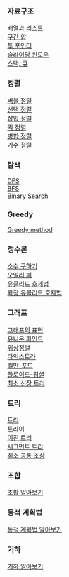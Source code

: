 


### 자료구조

[배열과 리스트](/Coding%20Test/Do%20it%20알고리즘%20코딩%20테스트/3장%20자료구조/1%20-%20배열과%20리스트.md)<br>
[구간 합](/Coding%20Test/Do%20it%20알고리즘%20코딩%20테스트/3장%20자료구조/4%20-%20구간%20합%20이론.md)<br>
[투 포인터](/Coding%20Test/Do%20it%20알고리즘%20코딩%20테스트/3장%20자료구조/8%20-%20투%20포인터.md)<br>
[슬라이딩 윈도우](/Coding%20Test/Do%20it%20알고리즘%20코딩%20테스트/3장%20자료구조/12%20-%20슬라이딩%20윈도우.md)<br>
[스택, 큐](/Coding%20Test/Do%20it%20알고리즘%20코딩%20테스트/3장%20자료구조/15%20-%20스택과%20큐.md)<br>

### 정렬

[버블 정렬](/Coding%20Test/Do%20it%20알고리즘%20코딩%20테스트/4장%20정렬/1.%20%20버블정렬.md)<br>
[선택 정렬](/Coding%20Test/Do%20it%20알고리즘%20코딩%20테스트/4장%20정렬/4.%20선택정렬.md)<br>
[삽입 정렬](/Coding%20Test/Do%20it%20알고리즘%20코딩%20테스트/4장%20정렬/6.%20삽입정렬.md)<br>
[퀵 정렬](/Coding%20Test/Do%20it%20알고리즘%20코딩%20테스트/4장%20정렬/8.%20퀵%20정렬.md)<br>
[병합 정렬](/Coding%20Test/Do%20it%20알고리즘%20코딩%20테스트/4장%20정렬/10.%20병합%20정렬.md)<br>
[기수 정렬](/Coding%20Test/Do%20it%20알고리즘%20코딩%20테스트/4장%20정렬/13.%20기수정렬.md)<br>

### 탐색

[DFS](/Coding%20Test/Do%20it%20알고리즘%20코딩%20테스트/5장%20탐색/1.%20깊이%20우선%20탐색.md)<br>
[BFS](/Coding%20Test/Do%20it%20알고리즘%20코딩%20테스트/5장%20탐색/5.%20너비%20우선%20탐색.md)<br>
[Binary Search](/Coding%20Test/Do%20it%20알고리즘%20코딩%20테스트/5장%20탐색/9.%20이진%20탐색.md)<br>

### Greedy

[Greedy method](/Coding%20Test/Do%20it%20알고리즘%20코딩%20테스트/6장%20그리디/(이론)%20그리디%20알고리즘.md)<br>

### 정수론

[소수 구하기](/Coding%20Test/Do%20it%20알고리즘%20코딩%20테스트/7장%20정수론/(이론)%20소수%20구하기.md)<br>
[오일러 피](/Coding%20Test/Do%20it%20알고리즘%20코딩%20테스트/7장%20정수론/(이론)%20오일러%20피.md)<br>
[유클리드 호제법](/Coding%20Test/Do%20it%20알고리즘%20코딩%20테스트/7장%20정수론/(이론)%20유클리드%20호제법.md)<br>
[확장 유클리드 호제법](/Coding%20Test/Do%20it%20알고리즘%20코딩%20테스트/7장%20정수론/(이론)%20확장%20유클리드%20호제법.md)<br>

### 그래프

[그래프의 표현](/Coding%20Test/Do%20it%20알고리즘%20코딩%20테스트/8장%20그래프/(이론)%20그래프의%20표현.md)<br>
[유니온 파인드](/Coding%20Test/Do%20it%20알고리즘%20코딩%20테스트/8장%20그래프/(이론)%20유니온%20파인드.md)<br>
[위상정렬](/Coding%20Test/Do%20it%20알고리즘%20코딩%20테스트/8장%20그래프/(이론)%20위상정렬.md)<br>
[다익스트라](/Coding%20Test/Do%20it%20알고리즘%20코딩%20테스트/8장%20그래프/(이론)%20다익스트라.md)<br>
[벨만-포드](/Coding%20Test/Do%20it%20알고리즘%20코딩%20테스트/8장%20그래프/(이론)%20벨만-포드.md)<br>
[플로이드-워셜](/Coding%20Test/Do%20it%20알고리즘%20코딩%20테스트/8장%20그래프/(이론)%20플로이드-워셜.md)<br>
[최소 신장 트리](/Coding%20Test/Do%20it%20알고리즘%20코딩%20테스트/8장%20그래프/(이론)%20최소%20신장%20트리.md)<br>


### 트리

[트리](/Coding%20Test/Do%20it%20알고리즘%20코딩%20테스트/9장%20트리/(이론)%20-%20트리%20알아보기.md)<br>
[트라이](/Coding%20Test/Do%20it%20알고리즘%20코딩%20테스트/9장%20트리/(이론)%20-%20트라이.md)<br>
[이진 트리](/Coding%20Test/Do%20it%20알고리즘%20코딩%20테스트/9장%20트리/(이론)%20-%20이진트리.md)<br>
[세그먼트 트리](/Coding%20Test/Do%20it%20알고리즘%20코딩%20테스트/9장%20트리/(이론)%20-%20세그먼트%20트리.md)<br>
[최소 공통 조상](/Coding%20Test/Do%20it%20알고리즘%20코딩%20테스트/9장%20트리/(이론)%20-%20최소%20공통%20조상.md)<br>

### 조합

[조합 알아보기](/Coding%20Test/Do%20it%20알고리즘%20코딩%20테스트/10장%20조합/(이론)%20조합%20알아보기.md)<br>

### 동적 계획법

[동적 계획법 알아보기](/Coding%20Test/Do%20it%20알고리즘%20코딩%20테스트/11장%20동적%20계획법/(이론)%20동적%20계획법%20알아보기.md)<br>

### 기하
[기하 알아보기](/Coding%20Test/Do%20it%20알고리즘%20코딩%20테스트/12장%20기하/(이론)%20기하%20알아보기.md)<br>
